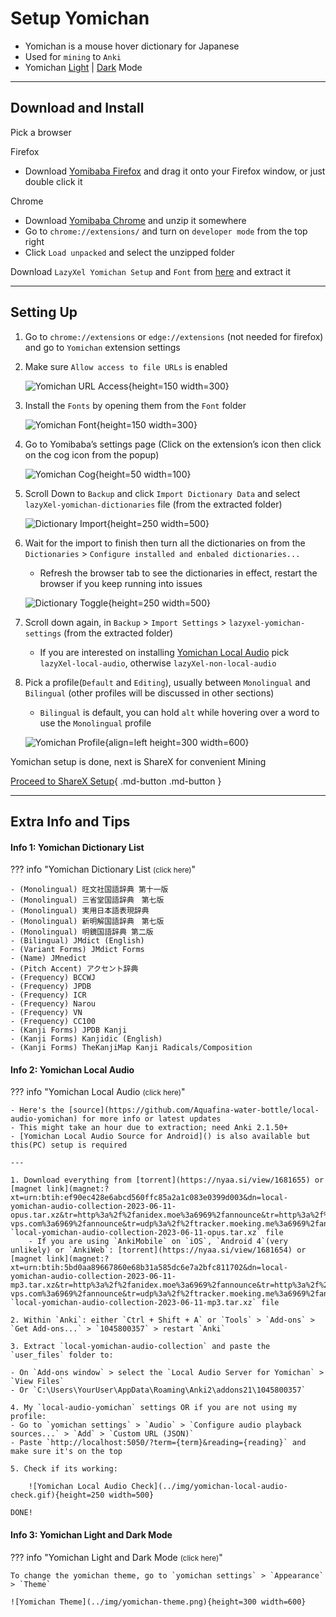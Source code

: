 # Setup Yomichan

- Yomichan is a mouse hover dictionary for Japanese
- Used for `mining` to `Anki`
- Yomichan [Light](../img/yomichan-light.png) | [Dark](../img/yomichan-dark.png) Mode

---

## Download and Install
Pick a browser

Firefox

- Download [Yomibaba Firefox](https://github.com/forsakeninfinity/yomibaba/releases/download/22.11.3.3/yomibaba-firefox-signed-22.11.3.3.xpi) and drag it onto your Firefox window, or just double click it

Chrome

- Download [Yomibaba Chrome](https://github.com/forsakeninfinity/yomibaba/releases/download/22.11.3.3/yomibaba-chrome.zip) and unzip it somewhere
- Go to `chrome://extensions/` and turn on `developer mode` from the top right
- Click `Load unpacked` and select the unzipped folder

Download `LazyXel Yomichan Setup` and `Font` from [here](https://drive.google.com/drive/folders/1s_PdQ9HWvpDFXkh_AGGzVgqrFBGhUsbI?usp=sharing) and extract it

---

## Setting Up

1. Go to `chrome://extensions` or `edge://extensions` (not needed for firefox) and go to `Yomichan` extension settings

2. Make sure `Allow access to file URLs` is enabled

    ![Yomichan URL Access](../img/url-access.png){height=150 width=300}

3. Install the `Fonts` by opening them from the `Font` folder

    ![Yomichan Font](../img/fonts.png){height=150 width=300}

4. Go to Yomibaba’s settings page (Click on the extension’s icon then click on the cog icon from the popup)

    ![Yomichan Cog](../img/yomichan-cog.png){height=50 width=100}

5. Scroll Down to `Backup` and click `Import Dictionary Data` and select `lazyXel-yomichan-dictionaries` file (from the extracted folder)

    ![Dictionary Import](../img/import-dictionary.png){height=250 width=500}

6. Wait for the import to finish then turn all the dictionaries on from the `Dictionaries` > `Configure installed and enbaled dictionaries...`
    - Refresh the browser tab to see the dictionaries in effect,
restart the browser if you keep running into issues

    ![Dictionary Toggle](../img/dictionary-toggle.png){height=250 width=500}

7. Scroll down again, in `Backup` > `Import Settings` > `lazyxel-yomichan-settings` (from the extracted folder)
    - If you are interested on installing [Yomichan Local Audio](https://xelieu.github.io/jp-lazy-guide/jp-lazy-guide/setupYomichan/#yomichan-local-audio) pick `lazyXel-local-audio`, otherwise `lazyXel-non-local-audio`

8. Pick a profile(`Default` and `Editing`), usually between `Monolingual` and `Bilingual` (other profiles will be discussed in other sections)
    - `Bilingual` is default, you can hold `alt` while hovering over a word to use the `Monolingual` profile

    ![Yomichan Profile](../img/yomichan-profiles.png){align=left height=300 width=600}

Yomichan setup is done, next is ShareX for convenient Mining

[Proceed to ShareX Setup](setupShareX.md){ .md-button .md-button }

---

## Extra Info and Tips

#### Info 1: Yomichan Dictionary List

??? info "Yomichan Dictionary List <small>(click here)</small>"

    - (Monolingual) 旺文社国語辞典 第十一版
    - (Monolingual) 三省堂国語辞典　第七版
    - (Monolingual) 実用日本語表現辞典
    - (Monolingual) 新明解国語辞典　第七版
    - (Monolingual) 明鏡国語辞典 第二版
    - (Bilingual) JMdict (English)
    - (Variant Forms) JMdict Forms
    - (Name) JMnedict
    - (Pitch Accent) アクセント辞典
    - (Frequency) BCCWJ
    - (Frequency) JPDB
    - (Frequency) ICR
    - (Frequency) Narou
    - (Frequency) VN
    - (Frequency) CC100
    - (Kanji Forms) JPDB Kanji
    - (Kanji Forms) Kanjidic (English)
    - (Kanji Forms) TheKanjiMap Kanji Radicals/Composition

#### Info 2: Yomichan Local Audio

??? info "Yomichan Local Audio <small>(click here)</small>"

    - Here's the [source](https://github.com/Aquafina-water-bottle/local-audio-yomichan) for more info or latest updates
    - This might take an hour due to extraction; need Anki 2.1.50+
    - [Yomichan Local Audio Source for Android]() is also available but this(PC) setup is required

    ---

    1. Download everything from [torrent](https://nyaa.si/view/1681655) or [magnet link](magnet:?xt=urn:btih:ef90ec428e6abcd560ffc85a2a1c083e0399d003&dn=local-yomichan-audio-collection-2023-06-11-opus.tar.xz&tr=http%3a%2f%2fanidex.moe%3a6969%2fannounce&tr=http%3a%2f%2fnyaa.tracker.wf%3a7777%2fannounce&tr=udp%3a%2f%2fexodus.desync.com%3a6969%2fannounce&tr=udp%3a%2f%2ftracker.opentrackr.org%3a1337%2fannounce&tr=udp%3a%2f%2fopen.stealth.si%3a80%2fannounce&tr=udp%3a%2f%2ftracker.tiny-vps.com%3a6969%2fannounce&tr=udp%3a%2f%2ftracker.moeking.me%3a6969%2fannounce&tr=udp%3a%2f%2fopentracker.i2p.rocks%3a6969%2fannounce&tr=udp%3a%2f%2ftracker.openbittorrent.com%3a6969%2fannounce&tr=udp%3a%2f%2ftracker.torrent.eu.org%3a451%2fannounce&tr=udp%3a%2f%2fexplodie.org%3a6969%2fannounce&tr=udp%3a%2f%2ftracker.zerobytes.xyz%3a1337%2fannounce): `local-yomichan-audio-collection-2023-06-11-opus.tar.xz` file
        - If you are using `AnkiMobile` on `iOS`, `Android 4`(very unlikely) or `AnkiWeb`: [torrent](https://nyaa.si/view/1681654) or [magnet link](magnet:?xt=urn:btih:5bd0aa89667860e68b31a585dc6e7a2bfc811702&dn=local-yomichan-audio-collection-2023-06-11-mp3.tar.xz&tr=http%3a%2f%2fanidex.moe%3a6969%2fannounce&tr=http%3a%2f%2fnyaa.tracker.wf%3a7777%2fannounce&tr=udp%3a%2f%2fexodus.desync.com%3a6969%2fannounce&tr=udp%3a%2f%2ftracker.opentrackr.org%3a1337%2fannounce&tr=udp%3a%2f%2fopen.stealth.si%3a80%2fannounce&tr=udp%3a%2f%2ftracker.tiny-vps.com%3a6969%2fannounce&tr=udp%3a%2f%2ftracker.moeking.me%3a6969%2fannounce&tr=udp%3a%2f%2fopentracker.i2p.rocks%3a6969%2fannounce&tr=udp%3a%2f%2ftracker.openbittorrent.com%3a6969%2fannounce&tr=udp%3a%2f%2ftracker.torrent.eu.org%3a451%2fannounce&tr=udp%3a%2f%2fexplodie.org%3a6969%2fannounce&tr=udp%3a%2f%2ftracker.zerobytes.xyz%3a1337%2fannounce) `local-yomichan-audio-collection-2023-06-11-mp3.tar.xz` file

    2. Within `Anki`: either `Ctrl + Shift + A` or `Tools` > `Add-ons` > `Get Add-ons...` > `1045800357` > restart `Anki`

    3. Extract `local-yomichan-audio-collection` and paste the `user_files` folder to:
    
    - On `Add-ons window` > select the `Local Audio Server for Yomichan` > `View Files`
    - Or `C:\Users\YourUser\AppData\Roaming\Anki2\addons21\1045800357`

    4. My `local-audio-yomichan` settings OR if you are not using my profile:
    - Go to `yomichan settings` > `Audio` > `Configure audio playback sources...` > `Add` > `Custom URL (JSON)`
    - Paste `http://localhost:5050/?term={term}&reading={reading}` and make sure it's on the top

    5. Check if its working:
    
        ![Yomichan Local Audio Check](../img/yomichan-local-audio-check.gif){height=250 width=500}

    DONE!

#### Info 3: Yomichan Light and Dark Mode

??? info "Yomichan Light and Dark Mode <small>(click here)</small>"

    To change the yomichan theme, go to `yomichan settings` > `Appearance` > `Theme`

    ![Yomichan Theme](../img/yomichan-theme.png){height=300 width=600}

